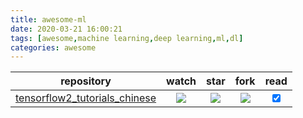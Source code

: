 ```yaml
---
title: awesome-ml
date: 2020-03-21 16:00:21
tags: [awesome,machine learning,deep learning,ml,dl]
categories: awesome
---
```


|repository|watch|star|fork|read|
|:-:|:-:|:-:|:-:|:-:|
|[tensorflow2_tutorials_chinese](https://github.com/czy36mengfei/tensorflow2_tutorials_chinese)|![](https://img.shields.io/github/watchers/czy36mengfei/tensorflow2_tutorials_chinese.svg)|![](https://img.shields.io/github/stars/czy36mengfei/tensorflow2_tutorials_chinese.svg)|![](https://img.shields.io/github/forks/czy36mengfei/tensorflow2_tutorials_chinese.svg)|<input type="checkbox" checked></input>|